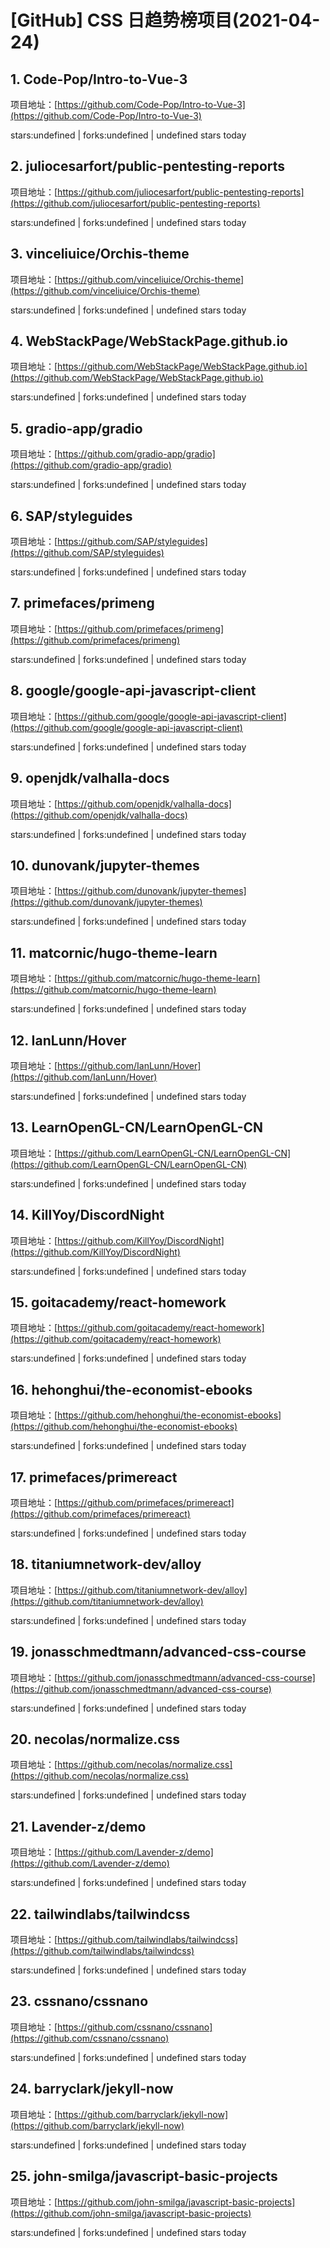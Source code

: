# [GitHub] CSS 日趋势榜项目(2021-04-24)

## 1. Code-Pop/Intro-to-Vue-3 

项目地址：[https://github.com/Code-Pop/Intro-to-Vue-3](https://github.com/Code-Pop/Intro-to-Vue-3)

stars:undefined | forks:undefined | undefined stars today 



## 2. juliocesarfort/public-pentesting-reports 

项目地址：[https://github.com/juliocesarfort/public-pentesting-reports](https://github.com/juliocesarfort/public-pentesting-reports)

stars:undefined | forks:undefined | undefined stars today 



## 3. vinceliuice/Orchis-theme 

项目地址：[https://github.com/vinceliuice/Orchis-theme](https://github.com/vinceliuice/Orchis-theme)

stars:undefined | forks:undefined | undefined stars today 



## 4. WebStackPage/WebStackPage.github.io 

项目地址：[https://github.com/WebStackPage/WebStackPage.github.io](https://github.com/WebStackPage/WebStackPage.github.io)

stars:undefined | forks:undefined | undefined stars today 



## 5. gradio-app/gradio 

项目地址：[https://github.com/gradio-app/gradio](https://github.com/gradio-app/gradio)

stars:undefined | forks:undefined | undefined stars today 



## 6. SAP/styleguides 

项目地址：[https://github.com/SAP/styleguides](https://github.com/SAP/styleguides)

stars:undefined | forks:undefined | undefined stars today 



## 7. primefaces/primeng 

项目地址：[https://github.com/primefaces/primeng](https://github.com/primefaces/primeng)

stars:undefined | forks:undefined | undefined stars today 



## 8. google/google-api-javascript-client 

项目地址：[https://github.com/google/google-api-javascript-client](https://github.com/google/google-api-javascript-client)

stars:undefined | forks:undefined | undefined stars today 



## 9. openjdk/valhalla-docs 

项目地址：[https://github.com/openjdk/valhalla-docs](https://github.com/openjdk/valhalla-docs)

stars:undefined | forks:undefined | undefined stars today 



## 10. dunovank/jupyter-themes 

项目地址：[https://github.com/dunovank/jupyter-themes](https://github.com/dunovank/jupyter-themes)

stars:undefined | forks:undefined | undefined stars today 



## 11. matcornic/hugo-theme-learn 

项目地址：[https://github.com/matcornic/hugo-theme-learn](https://github.com/matcornic/hugo-theme-learn)

stars:undefined | forks:undefined | undefined stars today 



## 12. IanLunn/Hover 

项目地址：[https://github.com/IanLunn/Hover](https://github.com/IanLunn/Hover)

stars:undefined | forks:undefined | undefined stars today 



## 13. LearnOpenGL-CN/LearnOpenGL-CN 

项目地址：[https://github.com/LearnOpenGL-CN/LearnOpenGL-CN](https://github.com/LearnOpenGL-CN/LearnOpenGL-CN)

stars:undefined | forks:undefined | undefined stars today 



## 14. KillYoy/DiscordNight 

项目地址：[https://github.com/KillYoy/DiscordNight](https://github.com/KillYoy/DiscordNight)

stars:undefined | forks:undefined | undefined stars today 



## 15. goitacademy/react-homework 

项目地址：[https://github.com/goitacademy/react-homework](https://github.com/goitacademy/react-homework)

stars:undefined | forks:undefined | undefined stars today 



## 16. hehonghui/the-economist-ebooks 

项目地址：[https://github.com/hehonghui/the-economist-ebooks](https://github.com/hehonghui/the-economist-ebooks)

stars:undefined | forks:undefined | undefined stars today 



## 17. primefaces/primereact 

项目地址：[https://github.com/primefaces/primereact](https://github.com/primefaces/primereact)

stars:undefined | forks:undefined | undefined stars today 



## 18. titaniumnetwork-dev/alloy 

项目地址：[https://github.com/titaniumnetwork-dev/alloy](https://github.com/titaniumnetwork-dev/alloy)

stars:undefined | forks:undefined | undefined stars today 



## 19. jonasschmedtmann/advanced-css-course 

项目地址：[https://github.com/jonasschmedtmann/advanced-css-course](https://github.com/jonasschmedtmann/advanced-css-course)

stars:undefined | forks:undefined | undefined stars today 



## 20. necolas/normalize.css 

项目地址：[https://github.com/necolas/normalize.css](https://github.com/necolas/normalize.css)

stars:undefined | forks:undefined | undefined stars today 



## 21. Lavender-z/demo 

项目地址：[https://github.com/Lavender-z/demo](https://github.com/Lavender-z/demo)

stars:undefined | forks:undefined | undefined stars today 



## 22. tailwindlabs/tailwindcss 

项目地址：[https://github.com/tailwindlabs/tailwindcss](https://github.com/tailwindlabs/tailwindcss)

stars:undefined | forks:undefined | undefined stars today 



## 23. cssnano/cssnano 

项目地址：[https://github.com/cssnano/cssnano](https://github.com/cssnano/cssnano)

stars:undefined | forks:undefined | undefined stars today 



## 24. barryclark/jekyll-now 

项目地址：[https://github.com/barryclark/jekyll-now](https://github.com/barryclark/jekyll-now)

stars:undefined | forks:undefined | undefined stars today 



## 25. john-smilga/javascript-basic-projects 

项目地址：[https://github.com/john-smilga/javascript-basic-projects](https://github.com/john-smilga/javascript-basic-projects)

stars:undefined | forks:undefined | undefined stars today 



